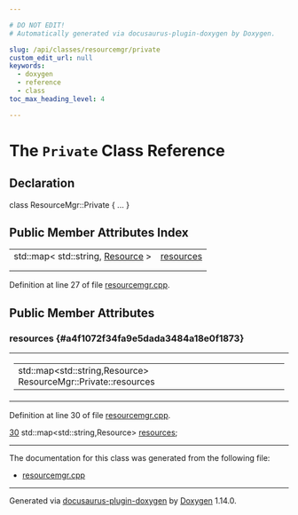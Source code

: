 ```yaml
---

# DO NOT EDIT!
# Automatically generated via docusaurus-plugin-doxygen by Doxygen.

slug: /api/classes/resourcemgr/private
custom_edit_url: null
keywords:
  - doxygen
  - reference
  - class
toc_max_heading_level: 4

---
```


<div class="doxyPage">

# The `Private` Class Reference



## Declaration

<div class="doxyDeclaration">
class ResourceMgr::Private { ... }
</div>

## Public Member Attributes Index

<table class="doxyMembersIndex">

<tr class="doxyMemberIndexItem">
<td class="doxyMemberIndexItemType" align="left" valign="top">std::map&lt; std::string, <a href="/web-doxygen/docs/api/structs/resource">Resource</a> &gt;</td>
<td class="doxyMemberIndexItemName" align="left" valign="top"><a href="#a4f1072f34fa9e5dada3484a18e0f1873">resources</a></td>
</tr>
<tr class="doxyMemberIndexDescription">
<td class="doxyMemberIndexDescriptionLeft"></td>
<td class="doxyMemberIndexDescriptionRight">
</td>
</tr>
<tr class="doxyMemberIndexSeparator">
<td class="doxyMemberIndexSeparator" colspan="2"></td>
</tr>

</table>


<p>Definition at line 27 of file <a href="/web-doxygen/docs/api/files/src/resourcemgr-cpp">resourcemgr.cpp</a>.</p>

<div class="doxySectionDef">

## Public Member Attributes

### resources {#a4f1072f34fa9e5dada3484a18e0f1873}

<div class="doxyMemberItem">
<div class="doxyMemberProto">
<table class="doxyMemberLabels">
<tr class="doxyMemberLabels">
<td class="doxyMemberLabelsLeft">
<table class="doxyMemberName">
<tr>
<td class="doxyMemberName">std::map&lt;std::string,Resource&gt; ResourceMgr::Private::resources</td>
</tr>
</table>
</td>
</tr>
</table>
</div>
<div class="doxyMemberDoc">


<p>Definition at line 30 of file <a href="/web-doxygen/docs/api/files/src/resourcemgr-cpp">resourcemgr.cpp</a>.</p>

<div class="doxyProgramListing">

<div class="doxyCodeLine"><span class="doxyLineNumber"><a href="#a4f1072f34fa9e5dada3484a18e0f1873">30</a></span><span class="doxyLineContent"><span class="doxyHighlight">    std::map&lt;std::string,Resource&gt; <a href="#a4f1072f34fa9e5dada3484a18e0f1873">resources</a>;</span></span></div>

</div>

</div>
</div>

</div>

<hr/>

<p>The documentation for this class was generated from the following file:</p>

<ul>
<li><a href="/web-doxygen/docs/api/files/src/resourcemgr-cpp">resourcemgr.cpp</a></li>
</ul>

<hr/>

<p class="doxyGeneratedBy">Generated via <a href="https://github.com/xpack/docusaurus-plugin-doxygen">docusaurus-plugin-doxygen</a> by <a href="https://www.doxygen.nl">Doxygen</a> 1.14.0.</p>

</div>
